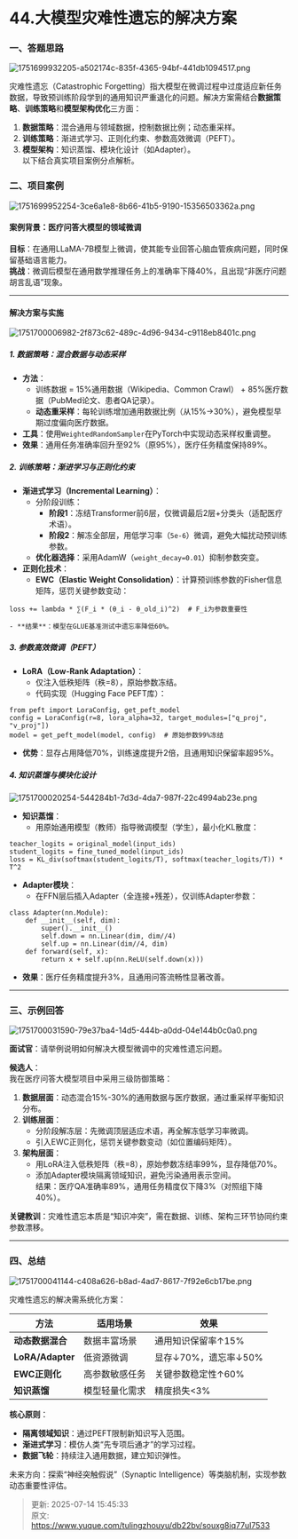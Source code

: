 # 44.大模型灾难性遗忘的解决方案

### 一、答题思路
![1751699932205-a502174c-835f-4365-94bf-441db1094517.png](./img/WS3xW7mYmPu_4Qx5/1751699932205-a502174c-835f-4365-94bf-441db1094517-088300.png)

灾难性遗忘（Catastrophic Forgetting）指大模型在微调过程中过度适应新任务数据，导致预训练阶段学到的通用知识严重退化的问题。解决方案需结合**数据策略**、**训练策略**和**模型架构优化**三方面：

1. **数据策略**：混合通用与领域数据，控制数据比例；动态重采样。
2. **训练策略**：渐进式学习、正则化约束、参数高效微调（PEFT）。
3. **模型架构**：知识蒸馏、模块化设计（如Adapter）。  
以下结合真实项目案例分点解析。



### 二、项目案例
![1751699952254-3ce6a1e8-8b66-41b5-9190-15356503362a.png](./img/WS3xW7mYmPu_4Qx5/1751699952254-3ce6a1e8-8b66-41b5-9190-15356503362a-708535.png)

#### **案例背景：医疗问答大模型的领域微调**
**目标**：在通用LLaMA-7B模型上微调，使其能专业回答心脑血管疾病问题，同时保留基础语言能力。  
**挑战**：微调后模型在通用数学推理任务上的准确率下降40%，且出现“非医疗问题胡言乱语”现象。

---

#### **解决方案与实施**
![1751700006982-2f873c62-489c-4d96-9434-c9118eb8401c.png](./img/WS3xW7mYmPu_4Qx5/1751700006982-2f873c62-489c-4d96-9434-c9118eb8401c-693119.png)

##### 1. **数据策略：混合数据与动态采样**
+ **方法**： 
    - 训练数据 = 15%通用数据（Wikipedia、Common Crawl） + 85%医疗数据（PubMed论文、患者QA记录）。
    - **动态重采样**：每轮训练增加通用数据比例（从15%→30%），避免模型早期过度偏向医疗数据。
+ **工具**：使用`WeightedRandomSampler`在PyTorch中实现动态采样权重调整。
+ **效果**：通用任务准确率回升至92%（原95%），医疗任务精度保持89%。

##### 2. **训练策略：渐进学习与正则化约束**
+ **渐进式学习（Incremental Learning）**： 
    - 分阶段训练： 
        * **阶段1**：冻结Transformer前6层，仅微调最后2层+分类头（适配医疗术语）。
        * **阶段2**：解冻全部层，用低学习率（`5e-6`）微调，避免大幅扰动预训练参数。
    - **优化器选择**：采用AdamW（`weight_decay=0.01`）抑制参数突变。
+ **正则化技术**： 
    - **EWC（Elastic Weight Consolidation）**：计算预训练参数的Fisher信息矩阵，惩罚关键参数变动： 

```plain
loss += lambda * ∑(F_i * (θ_i - θ_old_i)^2)  # F_i为参数重要性
```

    - **结果**：模型在GLUE基准测试中遗忘率降低60%。

##### 3. **参数高效微调（PEFT）**
+ **LoRA（Low-Rank Adaptation）**： 
    - 仅注入低秩矩阵（秩=8），原始参数冻结。
    - 代码实现（Hugging Face PEFT库）： 

```plain
from peft import LoraConfig, get_peft_model  
config = LoraConfig(r=8, lora_alpha=32, target_modules=["q_proj", "v_proj"])  
model = get_peft_model(model, config)  # 原始参数99%冻结
```

+ **优势**：显存占用降低70%，训练速度提升2倍，且通用知识保留率超95%。

##### 4. **知识蒸馏与模块化设计**
![1751700020254-544284b1-7d3d-4da7-987f-22c4994ab23e.png](./img/WS3xW7mYmPu_4Qx5/1751700020254-544284b1-7d3d-4da7-987f-22c4994ab23e-242825.png)

+ **知识蒸馏**： 
    - 用原始通用模型（教师）指导微调模型（学生），最小化KL散度： 

```plain
teacher_logits = original_model(input_ids)  
student_logits = fine_tuned_model(input_ids)  
loss = KL_div(softmax(student_logits/T), softmax(teacher_logits/T)) * T^2
```

+ **Adapter模块**： 
    - 在FFN层后插入Adapter（全连接+残差），仅训练Adapter参数： 

```plain
class Adapter(nn.Module):  
    def __init__(self, dim):  
        super().__init__()  
        self.down = nn.Linear(dim, dim//4)  
        self.up = nn.Linear(dim//4, dim)  
    def forward(self, x):  
        return x + self.up(nn.ReLU(self.down(x)))
```

+ **效果**：医疗任务精度提升3%，且通用问答流畅性显著改善。

---

### 三、示例回答
![1751700031590-79e37ba4-14d5-444b-a0dd-04e144b0c0a0.png](./img/WS3xW7mYmPu_4Qx5/1751700031590-79e37ba4-14d5-444b-a0dd-04e144b0c0a0-490748.png)

**面试官**：请举例说明如何解决大模型微调中的灾难性遗忘问题。 

**候选人**：  
我在医疗问答大模型项目中采用三级防御策略：

1. **数据层面**：动态混合15%-30%的通用数据与医疗数据，通过重采样平衡知识分布。
2. **训练层面**： 
    - 分阶段解冻层：先微调顶层适应术语，再全解冻低学习率微调。
    - 引入EWC正则化，惩罚关键参数变动（如位置编码矩阵）。
3. **架构层面**： 
    - 用LoRA注入低秩矩阵（秩=8），原始参数冻结率99%，显存降低70%。
    - 添加Adapter模块隔离领域知识，避免污染通用表示空间。  
结果：医疗QA准确率89%，通用任务精度仅下降3%（对照组下降40%）。

**关键教训**：灾难性遗忘本质是“知识冲突”，需在数据、训练、架构三环节协同约束参数漂移。

---

### 四、总结
![1751700041144-c408a626-b8ad-4ad7-8617-7f92e6cb17be.png](./img/WS3xW7mYmPu_4Qx5/1751700041144-c408a626-b8ad-4ad7-8617-7f92e6cb17be-084238.png)

灾难性遗忘的解决需系统化方案：

| **方法** | **适用场景** | **效果** |
| --- | --- | --- |
| **动态数据混合** | 数据丰富场景 | 通用知识保留率↑15% |
| **LoRA/Adapter** | 低资源微调 | 显存↓70%，遗忘率↓50% |
| **EWC正则化** | 高参数敏感任务 | 关键参数稳定性↑60% |
| **知识蒸馏** | 模型轻量化需求 | 精度损失<3% |


**核心原则**：

+ **隔离领域知识**：通过PEFT限制新知识写入范围。
+ **渐进式学习**：模仿人类“先专项后通才”的学习过程。
+ **数据飞轮**：持续注入通用数据，建立知识弹性。

未来方向：探索“神经突触假说”（Synaptic Intelligence）等类脑机制，实现参数动态重要性评估。



> 更新: 2025-07-14 15:45:33  
> 原文: <https://www.yuque.com/tulingzhouyu/db22bv/souxg8iq77ul7533>